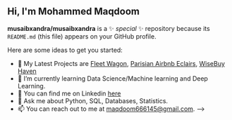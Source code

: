 ## Hi, I'm Mohammed Maqdoom



**musaibxandra/musaibxandra** is a ✨ _special_ ✨ repository because its `README.md` (this file) appears on your GitHub profile.

Here are some ideas to get you started:

- 🔭 My Latest Projects are [Fleet Wagon](https://github.com/musaibxandra/Fleet-Wagon), [Parisian Airbnb Eclairs](https://github.com/musaibxandra/Parisian-Airbnb-Eclairs), [WiseBuy Haven](https://github.com/musaibxandra/WiseBuy-Haven)
- 🌱 I’m currently learning Data Science/Machine learning and Deep Learning.
- 🤔 You can find me on Linkedin [here](https://www.linkedin.com/in/musaibxandra/)
- 💬 Ask me about Python, SQL, Databases, Statistics.
- 📫 You can reach out to me at maqdoom666145@gmail.com.
-->
